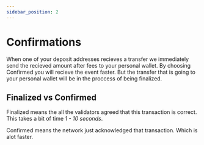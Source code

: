 ```yaml
---
sidebar_position: 2
---
```


# Confirmations
When one of your deposit addresses recieves a transfer we immediately send the recieved amount after fees to your personal wallet. By choosing Confirmed you will recieve the event faster. But the transfer that is going to your personal wallet will be in the proccess of being finalized.

## Finalized vs Confirmed
Finalized means the all the validators agreed that this transaction is correct. This takes a bit of time *1 - 10 seconds*.

Confirmed means the network just acknowledged that transaction. Which is alot faster.
